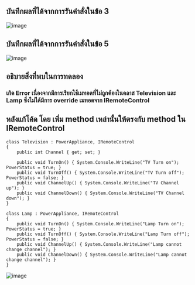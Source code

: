 ## บันทึกผลที่ได้จากการรันคำสั่งในข้อ 3
![image](https://github.com/Sorawit255/03376836-OOP-2566-Lab-13/assets/144196505/941d74e5-ed17-4019-86a4-32ffe9b32d75)

## บันทึกผลที่ได้จากการรันคำสั่งในข้อ 5
![image](https://github.com/Sorawit255/03376836-OOP-2566-Lab-13/assets/144196505/7efaad1a-de42-4bc2-8ecb-bf4c8274177d)

## อธิบายสิ่งที่พบในการทดลอง
### เกิด Error เนื่องจากมีการเรียกใช้เมทอดที่ไม่ถูกต้องในคลาส Television และ Lamp ซึ่งไม่ได้มีการ override เมทอดจาก IRemoteControl

## หลังแก้โค้ด โดย เพิ่ม method เหล่านั้นให้ตรงกับ method ใน IRemoteControl
```
class Television : PowerAppliance, IRemoteControl
{
    public int Channel { get; set; }

    public void TurnOn() { System.Console.WriteLine("TV Turn on"); PowerStatus = true; }
    public void TurnOff() { System.Console.WriteLine("TV Turn off"); PowerStatus = false; }
    public void ChannelUp() { System.Console.WriteLine("TV Channel up"); }
    public void ChannelDown() { System.Console.WriteLine("TV Channel down"); }
}

class Lamp : PowerAppliance, IRemoteControl
{
    public void TurnOn() { System.Console.WriteLine("Lamp Turn on"); PowerStatus = true; }
    public void TurnOff() { System.Console.WriteLine("Lamp Turn off"); PowerStatus = false; }
    public void ChannelUp() { System.Console.WriteLine("Lamp cannot change channel"); }
    public void ChannelDown() { System.Console.WriteLine("Lamp cannot change channel"); }
}

```  
![image](https://github.com/Sorawit255/03376836-OOP-2566-Lab-13/assets/144196505/8bd0ada0-ca18-4827-8c32-899d1ddf4b62)

